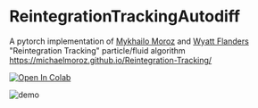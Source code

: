 # ReintegrationTrackingAutodiff

A pytorch implementation of [Mykhailo Moroz](https://michaelmoroz.github.io) and [Wyatt Flanders](https://https://www.shadertoy.com/user/wyatt) "Reintegration Tracking" particle/fluid algorithm
https://michaelmoroz.github.io/Reintegration-Tracking/

[![Open In Colab](https://colab.research.google.com/assets/colab-badge.svg)](https://colab.research.google.com/drive/1OAYvieLB8uIuDwnLEm32e9T7Ca_yCDZN?usp=sharing)

![demo](https://i.imgur.com/sQK9x71.gif)
